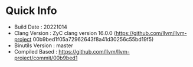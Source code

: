 # Quick Info
* Build Date : 20221014
* Clang Version : ZyC clang version 16.0.0 (https://github.com/llvm/llvm-project 00b9bed1f05a72962643f8a41d30256c55bd19f5)
* Binutils Version : master
* Compiled Based : https://github.com/llvm/llvm-project/commit/00b9bed1


